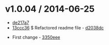 v1.0.04 / 2014-06-25
==================

  - [de217a7](https://github.com/CATechnologies/release-test/commit/de217a7)
  - [13ccc36](https://github.com/CATechnologies/release-test/commit/13ccc36)
  $ Refactored readme file - [d2038dc](https://github.com/CATechnologies/release-test/commit/d2038dc)
  * First change - [3350eee](https://github.com/CATechnologies/release-test/commit/3350eee)


 